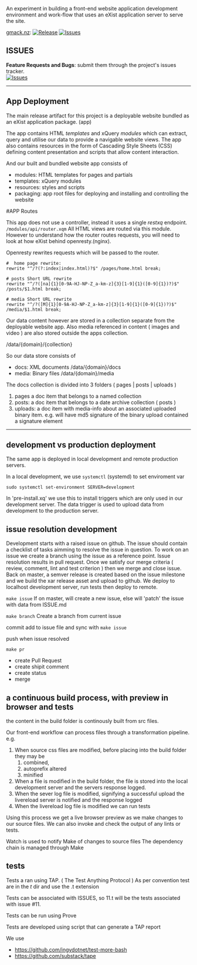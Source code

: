 <!--BLURB-->
An experiment in building a front-end website application development environment and work-flow that uses an eXist application server to serve the site.

[gmack.nz](https://github.com/grantmacken/gmack.nz):
 [![Release](http://img.shields.io/github/release/grantmacken/gmack.nz.svg)]( https://github.com/grantmacken/gmack.nz/releases/latest )
 [![Issues](http://img.shields.io/github/issues/grantmacken/gmack.nz.svg)]( https://github.com/grantmacken/gmack.nz/issues )

<!--
[![Build Status](https://travis-ci.org/grantmacken/gmack.nz.svg?branch=master)](https://travis-ci.org/grantmacken/gmack.nz)
[tests](https://travis-ci.org/grantmacken/gmack.nz)
 [![status](https://travis-ci.org/grantmacken/gmack.nz.svg)]( https://travis-ci.org/grantmacken/gmack.nz )
-->

ISSUES
------

**Feature Requests and Bugs**: submit them through the project's issues tracker.<br/>
[![Issues](http://img.shields.io/github/issues/grantmacken/gmack.nz.svg)]( https://github.com/grantmacken/gmack.nz/issues )

<!--
http://ricostacruz.com/cheatsheets/badges.html
-->

-------------

<!--DESCRIPTION-->

App Deployment
--------------

The main release artifact for this project is a deployable website bundled as an eXist application package. (app)

The app contains HTML *templates* and xQuery *modules* which
can extract, query and utilise our data to provide a navigable website views. 
The app also contains resources in the form of Cascading Style Sheets (CSS) defining content
presentation and scripts that allow content interaction. 

And our built and bundled website app consists of
* modules:  HTML templates for pages and partials
* templates: xQuery modules
* resources:  styles and scripts 
* packaging: app root files for deploying and installing and controlling the
  website

#APP Routes

This app does not use a controller, instead it uses a single *restxq* endpoint. `/modules/api/router.xqm` All HTML views are routed via this module. However to understand how the router routes requests, you will need to look at how eXist behind openresty.(nginx).

Openresty rewrites requests which will be passed to the router.

```
#  home page rewrite: 
rewrite "^/?(?:index|index.html)?$" /pages/home.html break;

# posts Short URL rewrite
rewrite "^/?([na]{1}[0-9A-HJ-NP-Z_a-km-z]{3}[1-9]{1}([0-9]{1})?)$" /posts/$1.html break;

# media Short URL rewrite
rewrite "^/?([M]{1}[0-9A-HJ-NP-Z_a-km-z]{3}[1-9]{1}([0-9]{1})?)$" /media/$1.html break;
```

Our data content however are stored in a collection separate from the deployable website app. 
Also media referenced in content ( images and video ) are also stored outside the apps collection.

/data/{domain}/{collection}


So our data store consists of 
* docs:  XML documents    /data/{domain}/docs
* media: Binary files     /data/{domain}/media

The docs collection is divided into 3 folders ( pages | posts | uploads )

1. pages     a doc item that belongs to a named collection 
2. posts:    a doc item that belongs to a date archive collection ( posts )
1. uploads:  a doc item with media-info about an associated uploaded binary item.
            e.g. will have  md5 signature of the binary upload contained a signature element

------------------------------------------------------------------------------

## development vs production deployment

The same app is deployed in local development and remote production servers.

In a local development, we use ```systemctl``` (systemd) to set enviroment var

    sudo systemctl set-environment SERVER=development

In 'pre-install.xq' we use this to install triggers which are only used in our
development server. The data trigger is used to upload data from development to
the production server.


## issue resolution development

Development starts with a raised issue on github. The issue should contain a
checklist of tasks aimming to resolve the issue in question. To work on an issue
we create a branch using the issue as a reference point.
Issue resolution results in pull request.
Once we satisfy our merge criteria ( review, comment, lint and test criterion )
then we merge and close issue. Back on master, a semver release is
created based on the issue milestone and we build the xar release asset and
upload to github. We deploy to localhost development server, run tests then
deploy to remote.

`make issue` 
If on master, will create a new issue,
else will 'patch' the issue with data from ISSUE.md

`make branch` 
Create a branch from current issue 

commit 
add to issue file and sync with `make issue`


push when issue resolved

`make pr`
- create Pull Request 
- create shipit comment
- create status 
- merge
 

## a continuous build process, with preview in browser and tests

the content in the build folder is continously built from src files.

Our front-end workflow can process files through a transformation pipeline. e.g.

1. When source css files are modified, before placing into the build folder they may be 
    1. combined, 
    2. autoprefix altered
    3. minified
2. When a file is modified in the build folder, the file is stored into the local
development server and the servers response logged. 
3. When the sever log file is modified, signifying a successful upload the 
livereload server is notified and the response logged
4. When the livereload log file is modified we can run tests

Using this process we get a live browser preview as we make changes to our
source files. We can also invoke and check the output of any lints or tests. 


Watch is used to notify Make of changes to source files 
The dependency chain is managed through Make


## tests

Tests a ran using TAP. ( The Test Anything Protocol )
As per convention test are in the *t* dir and use the .t extension

Tests can be associated with ISSUES, so 11.t will be the tests associated with
issue #11.

Tests can be run using Prove

Tests are developed using script that can generate a TAP report

We use

* https://github.com/ingydotnet/test-more-bash
* https://github.com/substack/tape

